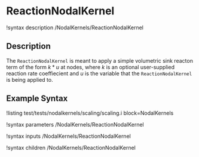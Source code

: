 # ReactionNodalKernel

!syntax description /NodalKernels/ReactionNodalKernel

## Description

The `ReactionNodalKernel` is meant to apply a simple volumetric sink reacton
term of the form $k*u$ at nodes, where $k$ is an optional user-supplied reaction
rate coeffiecient and $u$ is the variable that the `ReactionNodalKernel` is
being applied to.

## Example Syntax

!listing test/tests/nodalkernels/scaling/scaling.i block=NodalKernels

!syntax parameters /NodalKernels/ReactionNodalKernel

!syntax inputs /NodalKernels/ReactionNodalKernel

!syntax children /NodalKernels/ReactionNodalKernel
